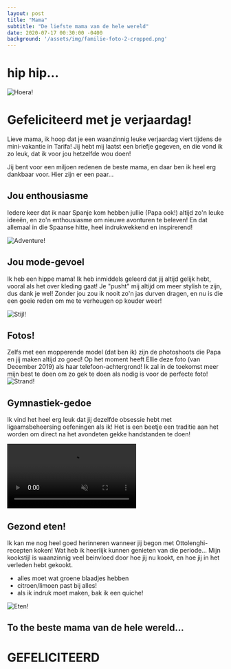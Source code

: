 ```yaml
---
layout: post
title: "Mama"
subtitle: "De liefste mama van de hele wereld"
date: 2020-07-17 00:30:00 -0400
background: '/assets/img/familie-foto-2-cropped.png'
---
```


# hip hip...
<img class="img-fluid" src="{{site.baseurl}}/assets/img/hoera.jpg" alt="Hoera!">

# Gefeliciteerd met je verjaardag!

Lieve mama, ik hoop dat je een waanzinnig leuke verjaardag viert tijdens de mini-vakantie in Tarifa! Jij hebt mij laatst een briefje gegeven, en die vond ik zo leuk, dat ik voor jou hetzelfde wou doen!

Jij bent voor een miljoen redenen de beste mama, en daar ben ik heel erg dankbaar voor. Hier zijn er een paar...

## Jou enthousiasme
Iedere keer dat ik naar Spanje kom hebben jullie (Papa ook!) altijd zo'n leuke ideeën, en zo'n enthousiasme om nieuwe avonturen te beleven! En dat allemaal in die Spaanse hitte, heel indrukwekkend en inspirerend!

<img class="img-fluid" src="{{site.baseurl}}/assets/img/adventure.jpg" alt="Adventure!">

## Jou mode-gevoel
Ik heb een hippe mama! Ik heb inmiddels geleerd dat jij altijd gelijk hebt, vooral als het over kleding gaat! Je "pusht" mij altijd om meer stylish te zijn, dus dank je wel! Zonder jou zou ik nooit zo'n jas durven dragen, en nu is die een goeie reden om me te verheugen op kouder weer!

<img class="img-fluid" src="{{site.baseurl}}/assets/img/stijljeroen.jpg" alt="Stijl!">

## Fotos!
Zelfs met een mopperende model (dat ben ik) zijn de photoshoots die Papa en jij maken altijd zo goed! Op het moment heeft Ellie deze foto (van December 2019) als haar telefoon-achtergrond! Ik zal in de toekomst meer mijn best te doen om zo gek te doen als nodig is voor de perfecte foto!
<img class="img-fluid" src="{{site.baseurl}}/assets/img/FOTO VAN ELLIE HERE.jpg" alt="Strand!">

## Gymnastiek-gedoe
Ik vind het heel erg leuk dat jij dezelfde obsessie hebt met ligaamsbeheersing oefeningen als ik! Het is een beetje een traditie aan het worden om direct na het avondeten gekke handstanden te doen!

<video muted autoplay controls>
  <source src="{{site.baseurl}}/assets/img/handstand.mp4" type="video/mp4">
</video>

## Gezond eten!
Ik kan me nog heel goed herinneren wanneer jij begon met Ottolenghi-recepten koken! Wat heb ik heerlijk kunnen genieten van die periode... Mijn kookstijl is waanzinnig veel beinvloed door hoe jij nu kookt, en hoe jij in het verleden hebt gekookt.
- alles moet wat groene blaadjes hebben
- citroen/limoen past bij alles!
- als ik indruk moet maken, bak ik een quiche!

<img class="img-fluid" src="{{site.baseurl}}/assets/img/eten.png" alt="Eten!">

## To the beste mama van de hele wereld...
# GEFELICITEERD